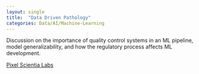```yaml
---
layout: single
title:  "Data Driven Pathology"
categories: Data/AI/Machine-Learning
---
```


Discussion on the importance of quality control systems in an ML pipeline, model generalizability, and how the regulatory process affects ML development.


[Pixel Scientia Labs](https://pixelscientia.com/podcast/data-driven-pathology-with-coleman-stavish-and-julianna-ianni-from-proscia/)